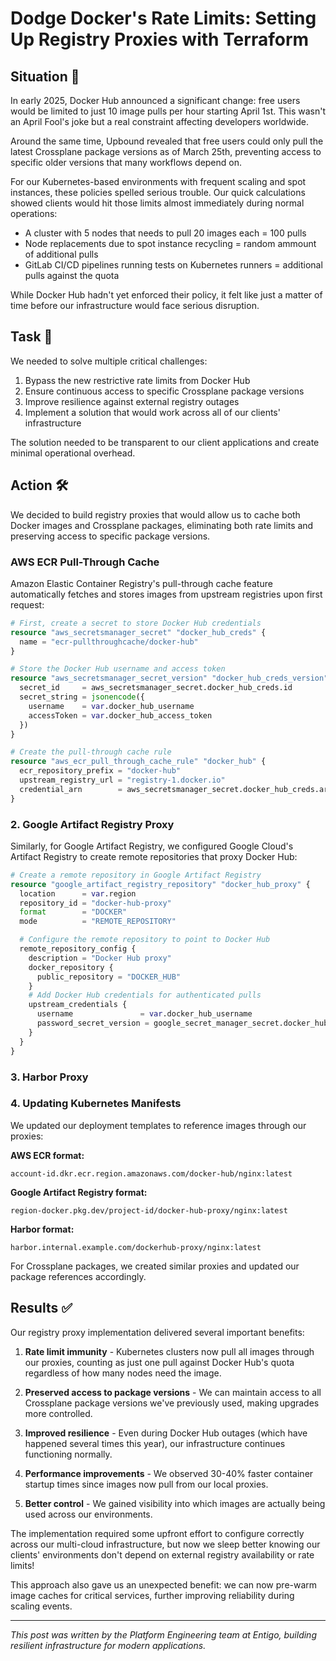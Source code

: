 # Dodge Docker's Rate Limits: Setting Up Registry Proxies with Terraform

## Situation 🚨

In early 2025, Docker Hub announced a significant change: free users would be limited to just 10 image pulls per hour starting April 1st. This wasn't an April Fool's joke but a real constraint affecting developers worldwide.

Around the same time, Upbound revealed that free users could only pull the latest Crossplane package versions as of March 25th, preventing access to specific older versions that many workflows depend on.

For our Kubernetes-based environments with frequent scaling and spot instances, these policies spelled serious trouble. Our quick calculations showed clients would hit those limits almost immediately during normal operations:

- A cluster with 5 nodes that needs to pull 20 images each = 100 pulls
- Node replacements due to spot instance recycling = random ammount of additional pulls
- GitLab CI/CD pipelines running tests on Kubernetes runners = additional pulls against the quota

While Docker Hub hadn't yet enforced their policy, it felt like just a matter of time before our infrastructure would face serious disruption.

## Task 🎯

We needed to solve multiple critical challenges:

1. Bypass the new restrictive rate limits from Docker Hub
2. Ensure continuous access to specific Crossplane package versions
3. Improve resilience against external registry outages
4. Implement a solution that would work across all of our clients' infrastructure

The solution needed to be transparent to our client applications and create minimal operational overhead.

## Action 🛠️

We decided to build registry proxies that would allow us to cache both Docker images and Crossplane packages, eliminating both rate limits and preserving access to specific package versions.

### AWS ECR Pull-Through Cache

Amazon Elastic Container Registry's pull-through cache feature automatically fetches and stores images from upstream registries upon first request:

```terraform
# First, create a secret to store Docker Hub credentials
resource "aws_secretsmanager_secret" "docker_hub_creds" {
  name = "ecr-pullthroughcache/docker-hub"
}

# Store the Docker Hub username and access token
resource "aws_secretsmanager_secret_version" "docker_hub_creds_version" {
  secret_id     = aws_secretsmanager_secret.docker_hub_creds.id
  secret_string = jsonencode({
    username    = var.docker_hub_username
    accessToken = var.docker_hub_access_token
  })
}

# Create the pull-through cache rule
resource "aws_ecr_pull_through_cache_rule" "docker_hub" {
  ecr_repository_prefix = "docker-hub"
  upstream_registry_url = "registry-1.docker.io"
  credential_arn        = aws_secretsmanager_secret.docker_hub_creds.arn
}
```

### 2. Google Artifact Registry Proxy

Similarly, for Google Artifact Registry, we configured Google Cloud's Artifact Registry to create remote repositories that proxy Docker Hub:

```terraform
# Create a remote repository in Google Artifact Registry
resource "google_artifact_registry_repository" "docker_hub_proxy" {
  location      = var.region
  repository_id = "docker-hub-proxy"
  format        = "DOCKER"
  mode          = "REMOTE_REPOSITORY"

  # Configure the remote repository to point to Docker Hub
  remote_repository_config {
    description = "Docker Hub proxy"
    docker_repository {
      public_repository = "DOCKER_HUB"
    }
    # Add Docker Hub credentials for authenticated pulls
    upstream_credentials {
      username               = var.docker_hub_username
      password_secret_version = google_secret_manager_secret.docker_hub_token.id
    }
  }
}
```

### 3. Harbor Proxy


### 4. Updating Kubernetes Manifests

We updated our deployment templates to reference images through our proxies:

**AWS ECR format:**

```
account-id.dkr.ecr.region.amazonaws.com/docker-hub/nginx:latest
```

**Google Artifact Registry format:**

```
region-docker.pkg.dev/project-id/docker-hub-proxy/nginx:latest
```

**Harbor format:**

```
harbor.internal.example.com/dockerhub-proxy/nginx:latest
```

For Crossplane packages, we created similar proxies and updated our package references accordingly.

## Results ✅

Our registry proxy implementation delivered several important benefits:

1. **Rate limit immunity** - Kubernetes clusters now pull all images through our proxies, counting as just one pull against Docker Hub's quota regardless of how many nodes need the image.

2. **Preserved access to package versions** - We can maintain access to all Crossplane package versions we've previously used, making upgrades more controlled.

3. **Improved resilience** - Even during Docker Hub outages (which have happened several times this year), our infrastructure continues functioning normally.

4. **Performance improvements** - We observed 30-40% faster container startup times since images now pull from our local proxies.

5. **Better control** - We gained visibility into which images are actually being used across our environments.

The implementation required some upfront effort to configure correctly across our multi-cloud infrastructure, but now we sleep better knowing our clients' environments don't depend on external registry availability or rate limits!

This approach also gave us an unexpected benefit: we can now pre-warm image caches for critical services, further improving reliability during scaling events.

---

_This post was written by the Platform Engineering team at Entigo, building resilient infrastructure for modern applications._
